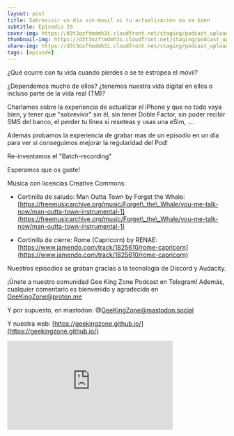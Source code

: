 ```yaml
---
layout: post
title: Sobrevivir un dia sin movil si tu actualizacion no va bien
subtitle: Episodio 29
cover-img: https://d3t3ozftmdmh3i.cloudfront.net/staging/podcast_uploaded_episode/14743809/14743809-1703979324792-38a935ade8be2.jpg
thumbnail-img: https://d3t3ozftmdmh3i.cloudfront.net/staging/podcast_uploaded_episode/14743809/14743809-1703979324792-38a935ade8be2.jpg
share-img: https://d3t3ozftmdmh3i.cloudfront.net/staging/podcast_uploaded_episode/14743809/14743809-1703979324792-38a935ade8be2.jpg
tags: [episode]
---
```


¿Qué ocurre con tu vida cuando pierdes o se te estropea el móvil?

¿Dependemos mucho de ellos? ¿tenemos nuestra vida digital en ellos o incluso parte de la vida real (TM)?

  

Charlamos sobre la experiencia de actualizar el iPhone y que no todo vaya bien, y tener que "sobrevivir" sin él, sin tener Doble Factor, sin poder recibir SMS del banco, el perder tu línea si reseteas y usas una eSim, ....

  

Además probamos la experiencia de grabar mas de un episodio en un día para ver si conseguimos mejorar la regularidad del Pod!

Re-inventamos el "Batch-recording"

  

Esperamos que os guste!

  

Música con licencias Creative Commons:

- Cortinilla de saludo: Man Outta Town by Forget the Whale: [https://freemusicarchive.org/music/Forget\_the\_Whale/you-me-talk-now/man-outta-town-instrumental-1](https://freemusicarchive.org/music/Forget\_the\_Whale/you-me-talk-now/man-outta-town-instrumental-1)

- Cortinilla de cierre: Rome (Capricorn) by RENAE: [https://www.jamendo.com/track/1825610/rome-capricorn](https://www.jamendo.com/track/1825610/rome-capricorn)

  

Nuestros episodios se graban gracias a la tecnología de Discord y Audacity.

  

¡Únete a nuestro comunidad Gee King Zone Podcast en Telegram! Además, cualquier comentario es bienvenido y agradecido en GeeKingZone@proton.me

Y por supuesto, en mastodon: @GeeKingZone@mastodon.social 

Y nuestra web: [https://geekingzone.github.io/](https://geekingzone.github.io/)
<iframe src='https://podcasters.spotify.com/pod/show/geekingzone/embed/episodes/Sobrevivir-un-dia-sin-movil-si-tu-actualizacion-no-va-bien-e2dr67b' height='204px' width='380px' frameborder='0' scrolling='no'></iframe>